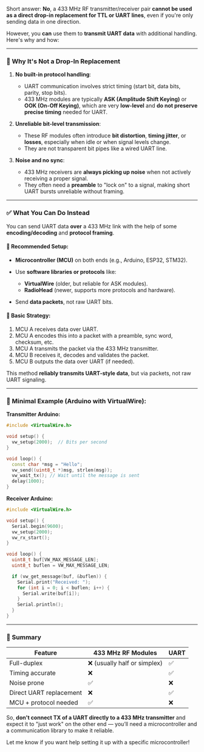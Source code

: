 Short answer: **No**, a 433 MHz RF transmitter/receiver pair **cannot be used as a direct drop-in replacement for TTL or UART lines**, even if you're only sending data in one direction.

However, you **can** use them to **transmit UART data** with additional handling. Here's why and how:

---

### 🔧 Why It's Not a Drop-In Replacement

1. **No built-in protocol handling**:

   * UART communication involves strict timing (start bit, data bits, parity, stop bits).
   * 433 MHz modules are typically **ASK (Amplitude Shift Keying)** or **OOK (On-Off Keying)**, which are very **low-level** and **do not preserve precise timing** needed for UART.

2. **Unreliable bit-level transmission**:

   * These RF modules often introduce **bit distortion**, **timing jitter**, or **losses**, especially when idle or when signal levels change.
   * They are not transparent bit pipes like a wired UART line.

3. **Noise and no sync**:

   * 433 MHz receivers are **always picking up noise** when not actively receiving a proper signal.
   * They often need a **preamble** to "lock on" to a signal, making short UART bursts unreliable without framing.

---

### ✅ What You Can Do Instead

You can send UART data **over** a 433 MHz link with the help of some **encoding/decoding** and **protocol framing**.

#### 📡 Recommended Setup:

* **Microcontroller (MCU)** on both ends (e.g., Arduino, ESP32, STM32).
* Use **software libraries or protocols** like:

  * **VirtualWire** (older, but reliable for ASK modules).
  * **RadioHead** (newer, supports more protocols and hardware).
* Send **data packets**, not raw UART bits.

#### 🧠 Basic Strategy:

1. MCU A receives data over UART.
2. MCU A encodes this into a packet with a preamble, sync word, checksum, etc.
3. MCU A transmits the packet via the 433 MHz transmitter.
4. MCU B receives it, decodes and validates the packet.
5. MCU B outputs the data over UART (if needed).

This method **reliably transmits UART-style data**, but via packets, not raw UART signaling.

---

### 🧪 Minimal Example (Arduino with VirtualWire):

**Transmitter Arduino:**

```cpp
#include <VirtualWire.h>

void setup() {
  vw_setup(2000);  // Bits per second
}

void loop() {
  const char *msg = "Hello";
  vw_send((uint8_t *)msg, strlen(msg));
  vw_wait_tx(); // Wait until the message is sent
  delay(1000);
}
```

**Receiver Arduino:**

```cpp
#include <VirtualWire.h>

void setup() {
  Serial.begin(9600);
  vw_setup(2000);
  vw_rx_start();
}

void loop() {
  uint8_t buf[VW_MAX_MESSAGE_LEN];
  uint8_t buflen = VW_MAX_MESSAGE_LEN;

  if (vw_get_message(buf, &buflen)) {
    Serial.print("Received: ");
    for (int i = 0; i < buflen; i++) {
      Serial.write(buf[i]);
    }
    Serial.println();
  }
}
```

---

### 🧾 Summary

| Feature                 | 433 MHz RF Modules          | UART |
| ----------------------- | --------------------------- | ---- |
| Full-duplex             | ❌ (usually half or simplex) | ✅    |
| Timing accurate         | ❌                           | ✅    |
| Noise prone             | ✅                           | ❌    |
| Direct UART replacement | ❌                           | ✅    |
| MCU + protocol needed   | ✅                           | ❌    |

So, **don't connect TX of a UART directly to a 433 MHz transmitter** and expect it to "just work" on the other end — you’ll need a microcontroller and a communication library to make it reliable.

Let me know if you want help setting it up with a specific microcontroller!
